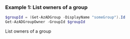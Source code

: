 ### Example 1: List owners of a group
```powershell
$groupId = (Get-AzADGroup -DisplayName "someGroup").Id
Get-AzADGroupOwner -GroupId $groupId
```

List owners of a group